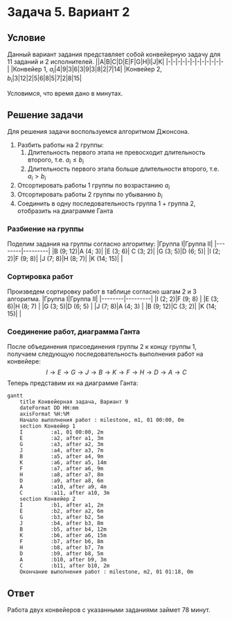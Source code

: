 # Задача 5. Вариант 2
## Условие
Данный вариант задания представляет собой конвейерную задачу для 11 заданий и 2 исполнителей.
||A|B|C|D|E|F|G|H|I|J|K|
|-|-|-|-|-|-|-|-|-|-|-|-|
|Конвейер 1, $a_i$|4|9|3|6|3|9|3|8|2|7|14|
|Конвейер 2, $b_i$|3|12|2|5|6|8|5|7|2|8|15|

Условимся, что время дано в минутах.

## Решение задачи
Для решения задачи воспользуемся алгоритмом Джонсона.
1. Разбить работы на 2 группы:
    1. Длительность первого этапа не превосходит длительность второго, т.е. $a_i\leq b_i$
    2. Длительность первого этапа больше длительности второго, т.е. $a_i > b_i$
2. Отсортировать работы 1 группы по возрастанию $a_i$
3. Отсортировать работы 2 группы по убыванию $b_i$
4. Соединить в одну последовательность группа 1 + группа 2, отобразить на диаграмме Ганта
### Разбиение на группы
Поделим задания на группы согласно алгоритму:
|Группа I|Группа II|
|--------|---------|
|B (9; 12)|A (4; 3)|
|E (3; 6)| C (3; 2)|
|G (3; 5)|D (6; 5)|
|I (2; 2)|F (9; 8)|
|J (7; 8)|H (8; 7)|
|K (14; 15)|      |

### Сортировка работ
Произведем сортировку работ в таблице согласно шагам 2 и 3 алгоритма.
|Группа I|Группа II|
|--------|---------|
|I (2; 2)|F (9; 8) |
|E (3; 6)|H (8; 7) |
|G (3; 5)|D (6; 5) |
|J (7; 8)|A (4; 3) |
|B (9; 12)|C (3; 2)|
|K (14; 15)|       |

### Соединение работ, диаграмма Ганта
После объединения присоединения группы 2 к концу группы 1, получаем следующую последовательность выполнения работ на конвейере:
$$
I \to E \to G \to J \to B \to K \to F \to H \to D \to A \to C
$$
Теперь представим их на диаграмме Ганта:
```mermaid
gantt
    title Конвейерная задача, Вариант 9
    dateFormat DD HH:mm    
    axisFormat %H:%M
    Начало выполнения работ : milestone, m1, 01 00:00, 0m
    section Конвейер 1
    I         :a1, 01 00:00, 2m
    E         :a2, after a1, 3m
    G         :a3, after a2, 3m
    J         :a4, after a3, 7m
    B         :a5, after a4, 9m
    K         :a6, after a5, 14m
    F         :a7, after a6, 9m
    H         :a8, after a7, 8m
    D         :a9, after a8, 6m
    A         :a10, after a9, 4m
    C         :a11, after a10, 3m
    section Конвейер 2
    I         :b1, after a1, 2m
    E         :b2, after a2, 6m
    G         :b3, after b2, 5m
    J         :b4, after b3, 8m
    B         :b5, after b4, 12m
    K         :b6, after a6, 15m
    F         :b7, after b6, 8m
    H         :b8, after b7, 7m
    D         :b9, after b8, 5m
    A         :b10, after b9, 3m
    C         :b11, after b10, 2m
    Окончание выполнения работ : milestone, m2, 01 01:18, 0m
```

## Ответ
Работа двух конвейеров с указанными заданиями займет 78 минут.